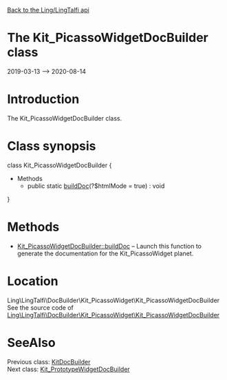 [Back to the Ling/LingTalfi api](https://github.com/lingtalfi/LingTalfi/blob/master/doc/api/Ling/LingTalfi.md)



The Kit_PicassoWidgetDocBuilder class
================
2019-03-13 --> 2020-08-14






Introduction
============

The Kit_PicassoWidgetDocBuilder class.



Class synopsis
==============


class <span class="pl-k">Kit_PicassoWidgetDocBuilder</span>  {

- Methods
    - public static [buildDoc](https://github.com/lingtalfi/LingTalfi/blob/master/doc/api/Ling/LingTalfi/DocBuilder/Kit_PicassoWidget/Kit_PicassoWidgetDocBuilder/buildDoc.md)(?$htmlMode = true) : void

}






Methods
==============

- [Kit_PicassoWidgetDocBuilder::buildDoc](https://github.com/lingtalfi/LingTalfi/blob/master/doc/api/Ling/LingTalfi/DocBuilder/Kit_PicassoWidget/Kit_PicassoWidgetDocBuilder/buildDoc.md) &ndash; Launch this function to generate the documentation for the Kit_PicassoWidget planet.





Location
=============
Ling\LingTalfi\DocBuilder\Kit_PicassoWidget\Kit_PicassoWidgetDocBuilder<br>
See the source code of [Ling\LingTalfi\DocBuilder\Kit_PicassoWidget\Kit_PicassoWidgetDocBuilder](https://github.com/lingtalfi/LingTalfi/blob/master/DocBuilder/Kit_PicassoWidget/Kit_PicassoWidgetDocBuilder.php)



SeeAlso
==============
Previous class: [KitDocBuilder](https://github.com/lingtalfi/LingTalfi/blob/master/doc/api/Ling/LingTalfi/DocBuilder/Kit/KitDocBuilder.md)<br>Next class: [Kit_PrototypeWidgetDocBuilder](https://github.com/lingtalfi/LingTalfi/blob/master/doc/api/Ling/LingTalfi/DocBuilder/Kit_PrototypeWidget/Kit_PrototypeWidgetDocBuilder.md)<br>
